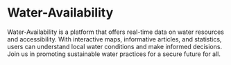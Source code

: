 # Water-Availability
 Water-Availability is a platform that offers real-time data on water resources and accessibility. With interactive maps, informative articles, and statistics, users can understand local water conditions and make informed decisions. Join us in promoting sustainable water practices for a secure future for all.
